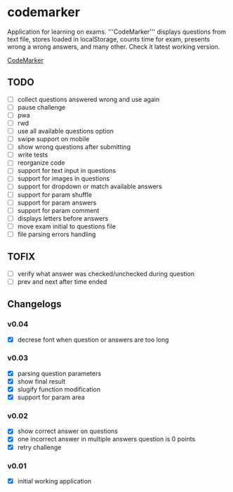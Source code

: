 # codemarker

Application for learning on exams. '''CodeMarker''' displays questions from text file, stores loaded in localStorage, counts time for exam, presents wrong a wrong answers, and many other. Check it latest working version.

[CodeMarker](https://lukasz-jakub-adamczuk.github.io/codemarker/)

## TODO

- [ ] collect questions answered wrong and use again
- [ ] pause challenge
- [ ] pwa
- [ ] rwd
- [ ] use all available questions option
- [ ] swipe support on mobile
- [ ] show wrong questions after submitting
- [ ] write tests
- [ ] reorganize code
- [ ] support for text input in questions
- [ ] support for images in questions
- [ ] support for dropdown or match available answers
- [ ] support for param shuffle
- [ ] support for param answers
- [ ] support for param comment
- [ ] displays letters before answers
- [ ] move exam initial to questions file
- [ ] file parsing errors handling

## TOFIX
- [ ] verify what answer was checked/unchecked during question
- [ ] prev and next after time ended

## Changelogs

### v0.04
- [x] decrese font when question or answers are too long

### v0.03
- [x] parsing question parameters
- [x] show final result
- [x] slugify function modification
- [x] support for param area

### v0.02
- [x] show correct answer on questions
- [x] one incorrect answer in multiple answers question is 0 points
- [x] retry challenge

### v0.01
- [x] initial working application
